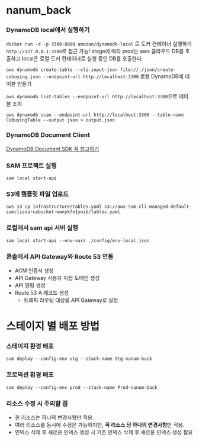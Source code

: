 # nanum_back

### DynamoDB local에서 실행하기

`docker run -d -p 3300:8000 amazon/dynamodb-local` 로 도커 컨테이너 실행하기 `http://127.0.0.1:3300`로 접근 가능!
stage에 따라 prod는 aws 클라우드 DB를 호출하고 local은 로컬 도커 컨테이너로 실행 중인 DB를 호출한다.

`aws dynamodb create-table --cli-input-json file://./json/create-cobuying.json --endpoint-url http://localhost:3300` 로컬 DynamoDB에 테이블 만들기

`aws dynamodb list-tables --endpoint-url http://localhost:3300`으로 테이블 조회

`aws dynamodb scan --endpoint-url http://localhost:3300 --table-name CoBuyingTable --output json > output.json`


### DynamoDB Document Client

[DynamoDB Document SDK 꼭 참고하기](https://docs.aws.amazon.com/ko_kr/sdk-for-javascript/v2/developer-guide/dynamodb-example-document-client.html)

### SAM 프로젝트 실행

`sam local start-api`

### S3에 템플릿 파일 업로드

`aws s3 cp infrastructure/tables.yaml s3://aws-sam-cli-managed-default-samclisourcebucket-wwnykfo1yoib/tables.yaml`


### 로컬에서 sam api 서버 실행

`sam local start-api --env-vars ./config/env-local.json`

### 콘솔에서 API Gateway와 Route 53 연동

- ACM 인증서 생성
- API Gateway 사용자 지정 도메인 생성
- API 맵핑 생성
- Route 53 A 레코드 생성
  - 트래픽 라우팅 대상을 API Gateway로 설정

# 스테이지 별 배포 방법

### 스테이지 환경 배포
  `sam deploy --config-env stg --stack-name Stg-nanum-back`

### 프로덕션 환경 배포
  `sam deploy --config-env prod --stack-name Prod-nanum-back`

### 리소스 수정 시 주의할 점

- 한 리소스는 하나의 변경사항만 적용.
- 여러 리소스를 동시에 수정은 가능하지만, **꼭 리소스 당 하나의 변경사항**만 적용.
- 인덱스 삭제 후 새로운 인덱스 생성 시 기존 인덱스 삭제 후 새로운 인덱스 생성 필요